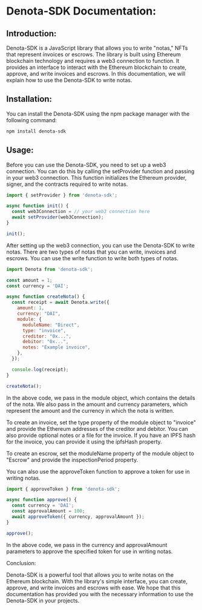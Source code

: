# Denota-SDK Documentation:

## Introduction:

Denota-SDK is a JavaScript library that allows you to write "notas," NFTs that represent invoices or escrows. The library is built using Ethereum blockchain technology and requires a web3 connection to function. It provides an interface to interact with the Ethereum blockchain to create, approve, and write invoices and escrows. In this documentation, we will explain how to use the Denota-SDK to write notas.

## Installation:

You can install the Denota-SDK using the npm package manager with the following command:

```bash
npm install denota-sdk
```

## Usage:

Before you can use the Denota-SDK, you need to set up a web3 connection. You can do this by calling the setProvider function and passing in your web3 connection. This function initializes the Ethereum provider, signer, and the contracts required to write notas.

```javascript
import { setProvider } from 'denota-sdk';

async function init() {
  const web3Connection = // your web3 connection here
  await setProvider(web3Connection);
}

init();
```

After setting up the web3 connection, you can use the Denota-SDK to write notas. There are two types of notas that you can write, invoices and escrows. You can use the write function to write both types of notas.

```javascript
import Denota from 'denota-sdk';

const amount = 1;
const currency = 'DAI';

async function createNota() {
  const receipt = await Denota.write({
    amount: 1,
    currency: "DAI",
    module: {
      moduleName: "Direct",
      type: "invoice",
      creditor: "0x...",
      debitor: "0x...",
      notes: "Example invoice",
    },
  });

  console.log(receipt);
}

createNota();
```

In the above code, we pass in the module object, which contains the details of the nota. We also pass in the amount and currency parameters, which represent the amount and the currency in which the nota is written.

To create an invoice, set the type property of the module object to "invoice" and provide the Ethereum addresses of the creditor and debitor. You can also provide optional notes or a file for the invoice. If you have an IPFS hash for the invoice, you can provide it using the ipfsHash property.

To create an escrow, set the moduleName property of the module object to "Escrow" and provide the inspectionPeriod property.

You can also use the approveToken function to approve a token for use in writing notas.

```javascript
import { approveToken } from 'denota-sdk';

async function approve() {
  const currency = 'DAI';
  const approvalAmount = 100;
  await approveToken({ currency, approvalAmount });
}

approve();
```

In the above code, we pass in the currency and approvalAmount parameters to approve the specified token for use in writing notas.

Conclusion:

Denota-SDK is a powerful tool that allows you to write notas on the Ethereum blockchain. With the library's simple interface, you can create, approve, and write invoices and escrows with ease. We hope that this documentation has provided you with the necessary information to use the Denota-SDK in your projects.